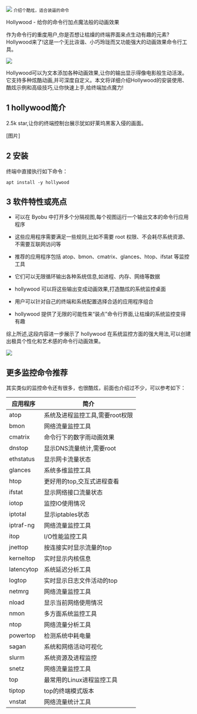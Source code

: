 <img src="/assets/image/230828-hollywood-1.png" style="max-width: 70%; height: auto;">
<small>介绍个酷炫，适合装逼的命令</small>


Hollywood - 给你的命令行加点魔法般的动画效果


作为命令行的重度用户,你是否想让枯燥的终端界面来点生动有趣的元素?Hollywood来了!这是一个无比诙谐、小巧玲珑而又功能强大的动画效果命令行工具。

![](/assets/image/230828-hollywood-1.png)

Hollywood可以为文本添加各种动画效果,让你的输出显示得像电影般生动活泼。它支持多种炫酷动画,并可深度自定义。本文将详细介绍Hollywood的安装使用、酷炫示例和高级技巧,让你快速上手,给终端加点魔力!

## 1  hollywood简介

2.5k star,让你的终端控制台展示犹如好莱坞黑客入侵的画面。

[图片]

## 2 安装

终端中直接执行如下命令：
```
apt install -y hollywood
```

## 3 软件特性或亮点


- 可以在 Byobu 中打开多个分隔视图,每个视图运行一个输出文本的命令行应用程序

- 这些应用程序需要满足一些规则,比如不需要 root 权限、不会耗尽系统资源、不需要互联网访问等

- 推荐的应用程序包括 atop、bmon、cmatrix、glances、htop、ifstat 等监控工具

- 它们可以无限循环输出各种系统信息,如进程、内存、网络等数据

- hollywood 可以将这些输出变成动画效果,打造酷炫的系统监控桌面

- 用户可以针对自己的终端和系统配置选择合适的应用程序组合

- hollywood 提供了无限的可能性来“装点”命令行界面,让枯燥的系统监控变得有趣

综上所述,这段内容进一步展示了 hollywood 在系统监控方面的强大用法,可以创建出极具个性化和艺术感的命令行动画效果。


![](/assets/image/230828-hollywood-2.png)

## 更多监控命令推荐

其实类似的监控命令还有很多，也很酷炫，前面也介绍过不少，可以参考如下：

| 应用程序 | 简介 |
|-|-|  
| atop | 系统及进程监控工具,需要root权限 |
| bmon | 网络流量监控工具 |
| cmatrix | 命令行下的数字雨动画效果 | 
| dnstop | 显示DNS流量统计,需要root |
| ethstatus | 显示网卡流量状态 |
| glances | 系统多维监控工具 |
| htop | 更好用的top,交互式进程查看 |
| ifstat | 显示网络接口流量状态 |  
| iotop | 监控IO使用情况 |
| iptotal | 显示iptables状态 |
| iptraf-ng | 网络流量监控工具 |
| itop | I/O性能监控工具 |
| jnettop | 按连接实时显示流量的top |
| kerneltop | 实时显示内核信息 | 
| latencytop | 系统延迟分析工具 |
| logtop | 实时显示日志文件活动的top |
| netmrg | 网络流量监控工具 |  
| nload | 显示当前网络使用情况 |
| nmon | 多方面系统监控工具 |
| ntop | 网络流量分析工具 |
| powertop | 检测系统中耗电量 |
| sagan | 系统和网络活动可视化 |
| slurm | 系统资源及进程监控 |
| snetz | 网络流量监控工具 |
| top | 最常用的Linux进程监控工具 |
| tiptop | top的终端模式版本 |
| vnstat | 网络流量统计工具 |

